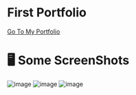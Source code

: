 # First Portfolio

[Go To My Portfolio](https://firstportfolio-amitnahve.vercel.app/)

 
# 🖥 Some ScreenShots

![image](https://user-images.githubusercontent.com/109516600/195325353-aabfa33c-06e6-4f9a-b5c3-2fe7b15b32ef.png)
![image](https://user-images.githubusercontent.com/109516600/195560964-1cdf1e05-9600-4d03-abc7-b3948a3da6cf.png)
![image](https://user-images.githubusercontent.com/109516600/195326316-53566606-5dcf-4dee-bff4-716373e49d43.png)

